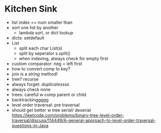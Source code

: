 # Kitchen Sink
- list index == num smaller than
- sort one list by another
  - lambda sort, or dict lookup
- dicts: setdefault
- List
  - split each char List(s)
  - split by seperator s.split(<sep>)
  - when indexing, always check for empty first
- custom comparator: neg = left first
- how to convert comp to key?
- join is a _string_ method!
- tree? recurse
- always forget: _duplicatessss_
- always check none
- trees: careful w comp parent or child
- backtrackinggggg
- level order traversal: pre traversal
- should get better w tree serial/ deserial
https://leetcode.com/problems/binary-tree-level-order-traversal/discuss/114449/A-general-approach-to-level-order-traversal-questions-in-Java
